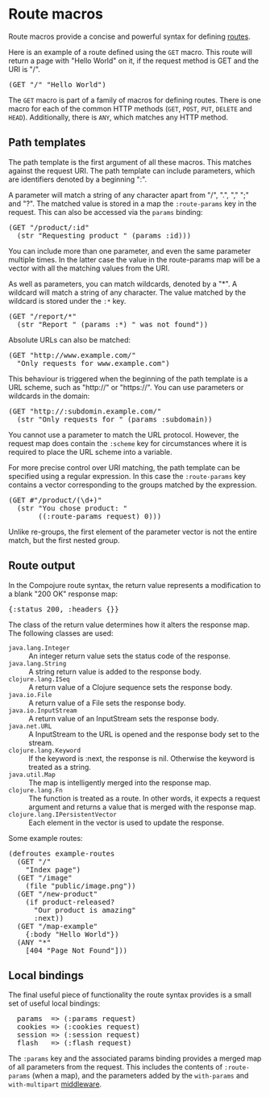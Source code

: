 # Route macros

Route macros provide a concise and powerful syntax for defining
[routes](/docs/routes). 

Here is an example of a route defined using the `GET` macro. This route will
return a page with "Hello World" on it, if the request method is GET and the
URI is "/".

<pre class="brush:clojure">
(GET "/" "Hello World")
</pre>

The `GET` macro is part of a family of macros for defining routes. There is one
macro for each of the common HTTP methods (`GET`, `POST`, `PUT`, `DELETE` and
`HEAD`). Additionally, there is `ANY`, which matches any HTTP method.

## Path templates

The path template is the first argument of all these macros. This matches against
the request URI. The path template can include parameters, which are identifiers
denoted by a beginning ":".

A parameter will match a string of any character apart from "/", ".", "," ";"
and "?". The matched value is stored in a map the `:route-params` key in the
request. This can also be accessed via the `params` binding:

<pre class="brush:clojure">
(GET "/product/:id"
  (str "Requesting product " (params :id)))
</pre>

You can include more than one parameter, and even the same parameter multiple
times. In the latter case the value in the route-params map will be a vector
with all the matching values from the URI. 

As well as parameters, you can match wildcards, denoted by a "\*". A wildcard
will match a string of any character. The value matched by the wildcard is
stored under the `:*` key.

<pre class="brush:clojure">
(GET "/report/*"
  (str "Report " (params :*) " was not found"))
</pre>

Absolute URLs can also be matched:

<pre class="brush:clojure">
(GET "http://www.example.com/"
  "Only requests for www.example.com")
</pre>

This behaviour is triggered when the beginning of the path template is
a URL scheme, such as "http://" or "https://". You can use parameters
or wildcards in the domain: 

<pre class="brush:clojure">
(GET "http://:subdomin.example.com/"
  (str "Only requests for " (params :subdomain))
</pre>

You cannot use a parameter to match the URL protocol. However, the request map
does contain the `:scheme` key for circumstances where it is required to place
the URL scheme into a variable.

For more precise control over URI matching, the path template can be specified
using a regular expression. In this case the `:route-params` key contains a
vector corresponding to the groups matched by the expression.

<pre class="brush:clojure">
(GET #"/product/(\d+)"
  (str "You chose product: "
       ((:route-params request) 0)))
</pre>

Unlike re-groups, the first element of the parameter vector is not the
entire match, but the first nested group.

## Route output

In the Compojure route syntax, the return value represents a modification to a
blank "200 OK" response map:

<pre class="brush:clojure">
{:status 200, :headers {}}
</pre>

The class of the return value determines how it alters the response map. The
following classes are used:

<dl>
  <dt><code>java.lang.Integer</code></dt>
  <dd>An integer return value sets the status code of the response.</dd>

  <dt><code>java.lang.String</code></dt>
  <dd>A string return value is added to the response body.</dd>

  <dt><code>clojure.lang.ISeq</code></dt>
  <dd>A return value of a Clojure sequence sets the response body.</dd>

  <dt><code>java.io.File</code></dt>
  <dd>A return value of a File sets the response body.</dd>

  <dt><code>java.io.InputStream</code></dt>
  <dd>A return value of an InputStream sets the response body.</dd>

  <dt><code>java.net.URL</code></dt>
  <dd>A InputStream to the URL is opened and the response body set to the
  stream.</dd>

  <dt><code>clojure.lang.Keyword</code></dt>
  <dd>If the keyword is :next, the response is nil. Otherwise the keyword is
  treated as a string.</dd>

  <dt><code>java.util.Map</code></dt>
  <dd>The map is intelligently merged into the response map.</dd>

  <dt><code>clojure.lang.Fn</code></dt>
  <dd>The function is treated as a route. In other words, it expects a request
  argument and returns a value that is merged with the response map.</dd>

  <dt><code>clojure.lang.IPersistentVector</code></dt>
  <dd>Each element in the vector is used to update the response.</dd>
</dl>

Some example routes:

<pre class="brush:clojure">
(defroutes example-routes
  (GET "/"
    "Index page")
  (GET "/image"
    (file "public/image.png"))
  (GET "/new-product"
    (if product-released?
      "Our product is amazing"
      :next))
  (GET "/map-example"
    {:body "Hello World"})
  (ANY "*"
    [404 "Page Not Found"]))
</pre>

## Local bindings

The final useful piece of functionality the route syntax provides is a small
set of useful local bindings:

<pre class="brush:clojure">
  params  => (:params request)
  cookies => (:cookies request)
  session => (:session request)
  flash   => (:flash request)
</pre>

The `:params` key and the associated params binding provides a merged map of
all parameters from the request. This includes the contents of `:route-params`
 (when a map), and the parameters added by the `with-params` and
`with-multipart` [middleware](/docs/middleware). 
